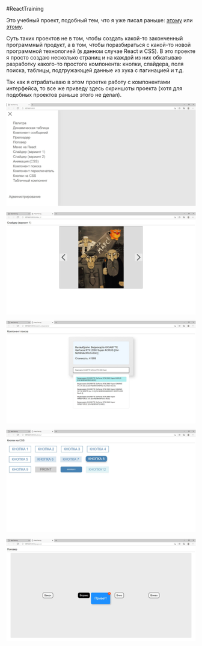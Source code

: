 #ReactTraining

Это учебный проект, подобный тем, что я уже писал раньше: [этому](https://github.com/SergeyLebidko/JsTraining)
или [этому](https://github.com/SergeyLebidko/DjangoTraining).

Суть таких проектов не в том, чтобы создать какой-то законченный программный продукт, а в
том, чтобы поразбираться с какой-то новой программной технологией (в данном случае
React и CSS). В это проекте я просто создаю несколько страниц и на каждой из них обкатываю
разработку какого-то простого компонента: кнопки, слайдера, поля поиска, таблицы, подгружающей
данные из хука с пагинацией и т.д.

Так как я отрабатываю в этом проетке работу с компонентами интерфейса, то все же
приведу здесь скриншоты проекта (хотя для подобных проектов раньше этого не делал).

![screenshot](screenshots/screen1.jpg)

![screenshot](screenshots/screen2.jpg)

![screenshot](screenshots/screen3.jpg)

![screenshot](screenshots/screen4.jpg)

![screenshot](screenshots/screen5.jpg)